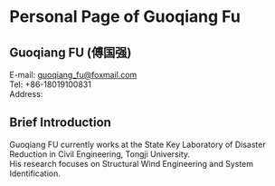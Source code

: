 # Personal Page of Guoqiang Fu  
## Guoqiang FU (傅国强)
E-mail: <guoqiang_fu@foxmail.com>  
Tel: +86-18019100831  
Address:

## Brief Introduction
Guoqiang FU currently works at the State Key Laboratory of Disaster Reduction in Civil Engineering, Tongji University.  
His research focuses on Structural Wind Engineering and System Identification.
